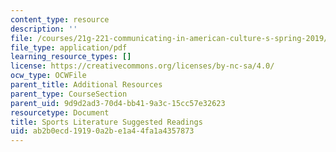 ```yaml
---
content_type: resource
description: ''
file: /courses/21g-221-communicating-in-american-culture-s-spring-2019/ab2b0ecd19190a2be1a44fa1a4357873_MIT21G_221S19_sportslit.pdf
file_type: application/pdf
learning_resource_types: []
license: https://creativecommons.org/licenses/by-nc-sa/4.0/
ocw_type: OCWFile
parent_title: Additional Resources
parent_type: CourseSection
parent_uid: 9d9d2ad3-70d4-bb41-9a3c-15cc57e32623
resourcetype: Document
title: Sports Literature Suggested Readings
uid: ab2b0ecd-1919-0a2b-e1a4-4fa1a4357873
---
```

